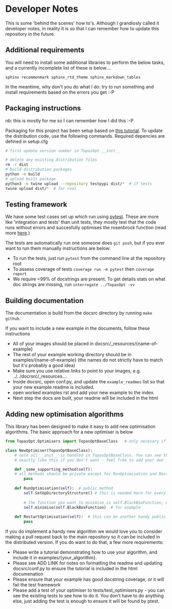 # Developer Notes

This is some 'behind the scenes' how to's. Although I grandiosly called it developer notes, in reality it is so that I can remember how to update this repository in the future.

## Additional requirements

You will need to install some additional libraries to perform the below tasks, and a currently incomplete list of these is below....

```sphinx recommonmark sphinx_rtd_theme sphinx_markdown_tables```

In the meantime, why don't you do what I do: try to run something and install requirements based on the errors you get :-P

## Packaging instructions

nb: this is mostly for me so I can remember how I did this :-P

Packaging for this project has been setup based on [this tutorial](https://packaging.python.org/en/latest/tutorials/packaging-projects/).
To update the distribution code, use the following commands.
Required depencies are defined in setup.cfg

```bash
# first update version number in TopasOpt.__init__

# delete any existing distribution files
rm -r dist
# build distribution packages
python -m build
# upload built package
python3 -m twine upload --repository testpypi dist/*  # if tests
twine upload dist/*  # for real
```

## Testing framework 

We have some test cases set up which run using [pytest](https://www.google.com/search?channel=fs&client=ubuntu&q=pytest). These are more like 'integration and tests' than unit tests, they mostly test that the code runs without errors and succesfully optimises the rosenbrock function (read more [here](https://acrf-image-x-institute.github.io/TopasOpt/DevelopmentExample.html).)

The tests are automatically run one someone does ```git push```, but if you ever want to run them manually instructions are below:

- To run the tests, just run ```pytest``` from the command line at the repository root
- To assess coverage of tests ```coverage run -m pytest``` then ```coverage report```
- We require <99% of docstrings are present. To get details stats on what doc strings are missing, run ```interrogate ../TopasOpt -vv```

## Building documentation

The documentation is build from the docsrc directory by running ```make github```.

If you want to include a new example in the documents, follow these instructions

- All of your images should be placed in docsrc/_resources/{name-of-example}
- The rest of your example working directory should be in examples/{name-of-example} (the names do not strictly have to match but it's probably a good idea)
- Make sure you use relative links to point to your images, e.g. ../../docrsrc/_resources....
- Inside docsrc, open conf.py, and update the ```example_readmes``` list so that your new example readme is included.
- open worked examples rst and add your new example to the index. 
- Next step the docs are built, your readme will be included in the html

## Adding new optimisation algorithms

This library has been designed to make it easy to add new optimisation algorithms. The basic approach for a new optimiser is below

```python
from TopasOpt.Optimisers import TopasOptBaseClass   # only necesary if you are not adding directly to TopasOpt.Optimisers.py

class NewOptimiser(TopasOptBaseClass):
    # note all __init__ is handled in TopasOptBaseClass. You can see the source code for an example. You don't have to do it
    # exactly like this if you don't want - feel free to add your own __init__ and then use super().__init__ if you want.

    def _some_supporting_method(self):
	# all methods should be private except for RunOptimisation and RestartOptimisation. I prefer soft-private formalism, e.g. 		  # prefix your methods with a single underscore.
        pass
    
    def RunOptimisation(self):  # public method
        self.SetUpDirectoryStructure() # this is needed here for every optimiser
        
        # the function you want to minimise is self.BlackBoxFunction, which your optimiser has inherited from TOpasOptBaseClass
        self.minimise(self.BlackBoxFunction)  # for example
        
    def RestartOptimisation(self):  # this can be another handy public method but is not required or even possible for all optimisers.
        pass

```

If you do implement a handy new algorithm we would love you to consider making a pull request back to the main repository so it can be included in the distributed version. If you do want to do that, a few more requirements:

- Please write a tutorial demonstrating how to use your algorithm, and include it in examples/{your_algorithm}.
- Please see ADD LINK for notes on formatting the readme and updating docsrc/conf.py to ensure the tutorial is included in the html documenation
- Please ensure that your example has good docstring coverage, or it will fail the test framework
- Please add a test of your optimiser to tests/test_optimisers.py - you can see the existing tests to see how to do it. You don't have to do anything else, just adding the test is enough to ensure it will be found by ptest.


